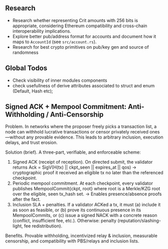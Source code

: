 ## Research
- Research whether representing Crit amounts with 256 bits is appropriate, considering Ethereum compatibility and cross-chain interoperability implications.
- Explore better pub/address format for accounts and document how it maps to `AccountId` (see `src/account.rs`).
- Research for best crypto primitives on pub/key gen and source of randomness

## Global Todos
- Check visibility of inner modules components
- check usefullness of derive attributes associated to struct and enum (Default, Hash etc);


## Signed ACK + Mempool Commitment: Anti-Withholding / Anti-Censorship
Problem. In networks where the proposer freely picks a transaction list, a node can withhold lucrative transactions or censor privately received ones—without any provable evidence. This leads to arbitrary inclusion, execution delays, and trust erosion.

Solution (brief).
A three-part, verifiable, and enforceable scheme:
  1.	Signed ACK (receipt of reception).
On directed submit, the validator returns
Ack = SigV(H(tx) || ckpt_seen || expires_at || qos) → cryptographic proof it received an eligible tx no later than the referenced checkpoint.
  2.	Periodic mempool commitment.
At each checkpoint, every validator publishes
MempoolCommit{ckpt, root} where root is a Merkle/KZG root over the eligible, seen tx_hash set. → Enables presence/absence proofs after the fact.
  3.	Inclusion SLA + penalties.
If a validator ACKed a tx, it must (a) include it as soon as feasible, or (b) prove its continuous presence in its MempoolCommits, or (c) issue a signed NACK with a concrete reason (conflict, insufficient fee, etc.). Otherwise: penalty (reputation/slashing-light, fee redistribution).


Benefits. Provable withholding, incentivized relay & inclusion, measurable censorship, and compatibility with PBS/relays and inclusion lists.